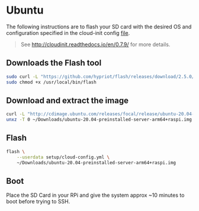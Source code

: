 # Ubuntu

The following instructions are to flash your SD card with the desired OS and configuration specified in the cloud-init config [file](cloud-config-1.yml).

> See http://cloudinit.readthedocs.io/en/0.7.9/ for more details.

## Downloads the Flash tool

```bash
sudo curl -L "https://github.com/hypriot/flash/releases/download/2.5.0/flash" -o /usr/local/bin/flash
sudo chmod +x /usr/local/bin/flash
```

## Download and extract the image

```bash
curl -L "http://cdimage.ubuntu.com/releases/focal/release/ubuntu-20.04-preinstalled-server-arm64+raspi.img.xz" -o ~/Downloads/ubuntu-20.04-preinstalled-server-arm64+raspi.img.xz
unxz -T 0 ~/Downloads/ubuntu-20.04-preinstalled-server-arm64+raspi.img.xz
```

## Flash

```bash
flash \
    --userdata setup/cloud-config.yml \
    ~/Downloads/ubuntu-20.04-preinstalled-server-arm64+raspi.img
```

## Boot

Place the SD Card in your RPi and give the system approx ~10 minutes to boot before trying to SSH.
